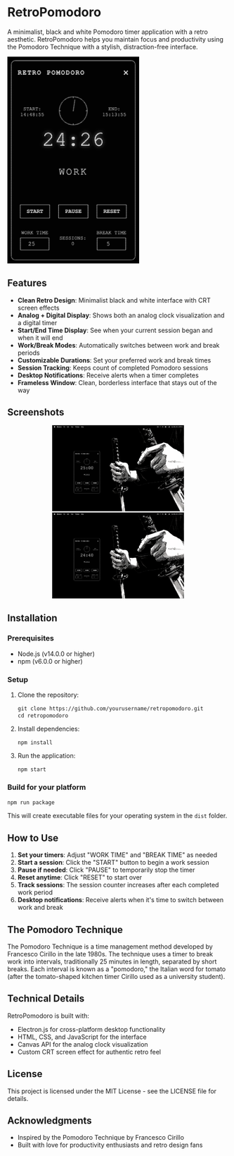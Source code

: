 # RetroPomodoro

A minimalist, black and white Pomodoro timer application with a retro aesthetic. RetroPomodoro helps you maintain focus and productivity using the Pomodoro Technique with a stylish, distraction-free interface.

<img src="./screenshots/retropomodoro.png" alt="RetroPomodoro Timer" width="300"/>

## Features

- **Clean Retro Design**: Minimalist black and white interface with CRT screen effects
- **Analog + Digital Display**: Shows both an analog clock visualization and a digital timer
- **Start/End Time Display**: See when your current session began and when it will end
- **Work/Break Modes**: Automatically switches between work and break periods
- **Customizable Durations**: Set your preferred work and break times
- **Session Tracking**: Keeps count of completed Pomodoro sessions
- **Desktop Notifications**: Receive alerts when a timer completes
- **Frameless Window**: Clean, borderless interface that stays out of the way

## Screenshots

<div align="center">
  <img src="./screenshots/retropomodoro_idle.png" alt="RetroPomodoro idle state" width="300"/>
  <img src="./screenshots/retropomodoro_running.png" alt="RetroPomodoro running" width="300"/>
</div>

## Installation

### Prerequisites
- Node.js (v14.0.0 or higher)
- npm (v6.0.0 or higher)

### Setup
1. Clone the repository:
   ```
   git clone https://github.com/yourusername/retropomodoro.git
   cd retropomodoro
   ```

2. Install dependencies:
   ```
   npm install
   ```

3. Run the application:
   ```
   npm start
   ```

### Build for your platform
```
npm run package
```

This will create executable files for your operating system in the `dist` folder.

## How to Use

1. **Set your timers**: Adjust "WORK TIME" and "BREAK TIME" as needed
2. **Start a session**: Click the "START" button to begin a work session
3. **Pause if needed**: Click "PAUSE" to temporarily stop the timer
4. **Reset anytime**: Click "RESET" to start over
5. **Track sessions**: The session counter increases after each completed work period
6. **Desktop notifications**: Receive alerts when it's time to switch between work and break

## The Pomodoro Technique

The Pomodoro Technique is a time management method developed by Francesco Cirillo in the late 1980s. The technique uses a timer to break work into intervals, traditionally 25 minutes in length, separated by short breaks. Each interval is known as a "pomodoro," the Italian word for tomato (after the tomato-shaped kitchen timer Cirillo used as a university student).

## Technical Details

RetroPomodoro is built with:
- Electron.js for cross-platform desktop functionality
- HTML, CSS, and JavaScript for the interface
- Canvas API for the analog clock visualization
- Custom CRT screen effect for authentic retro feel

## License

This project is licensed under the MIT License - see the LICENSE file for details.

## Acknowledgments

- Inspired by the Pomodoro Technique by Francesco Cirillo
- Built with love for productivity enthusiasts and retro design fans
